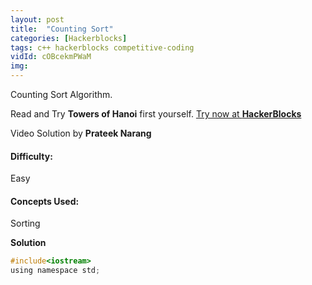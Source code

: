 ```yaml
---
layout: post
title:  "Counting Sort"
categories: [Hackerblocks]
tags: c++ hackerblocks competitive-coding
vidId: cOBcekmPWaM
img: 
---
```



Counting Sort Algorithm.


Read and Try **Towers of Hanoi** first yourself.
[Try now at **HackerBlocks**](https://hack.codingblocks.com/contests/c/1001/437)


Video Solution by **Prateek Narang**

#### **Difficulty**: 
Easy

#### **Concepts Used**:
Sorting

**Solution**

```c
#include<iostream>
using namespace std;




```
